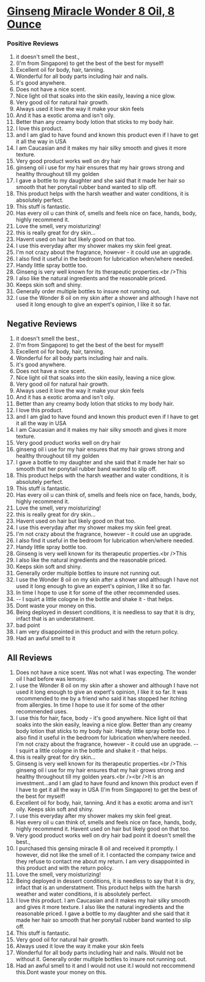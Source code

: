 # [Ginseng Miracle Wonder 8 Oil, 8 Ounce](https://products.checkmycream.com/products/Ginseng-Miracle-Wonder-8-Oil-8-Ounce.html)

### Positive Reviews

<ol>
      <li>it doesn&#x27;t smell the best.,</li>
      <li>(I&#x27;m from Singapore) to get the best of the best for myself!</li>
      <li>Excellent oil for body, hair, tanning.  </li>
      <li>Wonderful for all body parts including hair and nails.  </li>
      <li>it&#x27;s good anywhere.</li>
      <li>Does not have a nice scent.</li>
      <li>Nice light oil that soaks into the skin easily, leaving a nice glow.</li>
      <li>Very good oil for natural hair growth.</li>
      <li>Always used it love the way it make your skin feels</li>
      <li>And it has a exotic aroma and isn&#x27;t oily.  </li>
      <li>Better than any creamy body lotion that sticks to my body hair.</li>
      <li>I love this product.</li>
      <li>and I am glad to have found and known this product even if I have to get it all the way in USA</li>
      <li>I am Caucasian and it makes my hair silky smooth and gives it more texture.</li>
      <li>Very good product  works well on dry hair</li>
      <li>ginseng oil i use for my hair ensures that my hair grows strong and healthy throughout till my golden</li>
      <li>I gave a bottle to my daughter and she said that it made her hair so smooth that her ponytail rubber band wanted to slip off.</li>
      <li>This product helps with the harsh weather and water conditions, it is absolutely perfect.</li>
      <li>This stuff is fantastic.</li>
      <li>Has every oil u can think of, smells and feels nice on face, hands, body, highly recommend it.</li>
      <li>Love the smell, very moisturizing!</li>
      <li>this is really great for dry skin...</li>
      <li>Havent used on hair but likely good on that too.</li>
      <li>I use this everyday after my shower makes my skin feel great.</li>
      <li>I&#x27;m not crazy about the fragrance, however - it could use an upgrade.</li>
      <li>I also find it useful in the bedroom for lubrication when/where needed.</li>
      <li>Handy little spray bottle too.</li>
      <li>Ginseng is very well known for its therapeutic properties.&lt;br /&gt;This</li>
      <li>I also like the natural ingredients and the reasonable priced.</li>
      <li>Keeps skin soft and shiny.</li>
      <li>Generally order multiple bottles to insure not running out.</li>
      <li>I use the Wonder 8 oil on my skin after a shower and although I have not used it long enough to give an expert&#x27;s opinion, I like it so far.    </li>
</ol>


<h2>Negative Reviews</h2>
<ol>
<li> it doesn&#x27;t smell the best.,</li>
<li> (I&#x27;m from Singapore) to get the best of the best for myself!</li>
<li> Excellent oil for body, hair, tanning.  </li>
<li> Wonderful for all body parts including hair and nails.  </li>
<li> it&#x27;s good anywhere.</li>
<li> Does not have a nice scent.</li>
<li> Nice light oil that soaks into the skin easily, leaving a nice glow.</li>
<li> Very good oil for natural hair growth.</li>
<li> Always used it love the way it make your skin feels</li>
<li> And it has a exotic aroma and isn&#x27;t oily.  </li>
<li> Better than any creamy body lotion that sticks to my body hair.</li>
<li> I love this product.</li>
<li> and I am glad to have found and known this product even if I have to get it all the way in USA</li>
<li> I am Caucasian and it makes my hair silky smooth and gives it more texture.</li>
<li> Very good product  works well on dry hair</li>
<li> ginseng oil i use for my hair ensures that my hair grows strong and healthy throughout till my golden</li>
<li> I gave a bottle to my daughter and she said that it made her hair so smooth that her ponytail rubber band wanted to slip off.</li>
<li> This product helps with the harsh weather and water conditions, it is absolutely perfect.</li>
<li> This stuff is fantastic.</li>
<li> Has every oil u can think of, smells and feels nice on face, hands, body, highly recommend it.</li>
<li> Love the smell, very moisturizing!</li>
<li> this is really great for dry skin...</li>
<li> Havent used on hair but likely good on that too.</li>
<li> I use this everyday after my shower makes my skin feel great.</li>
<li> I&#x27;m not crazy about the fragrance, however - it could use an upgrade.</li>
<li> I also find it useful in the bedroom for lubrication when/where needed.</li>
<li> Handy little spray bottle too.</li>
<li> Ginseng is very well known for its therapeutic properties.&lt;br /&gt;This</li>
<li> I also like the natural ingredients and the reasonable priced.</li>
<li> Keeps skin soft and shiny.</li>
<li> Generally order multiple bottles to insure not running out.</li>
<li> I use the Wonder 8 oil on my skin after a shower and although I have not used it long enough to give an expert&#x27;s opinion, I like it so far.    </li>
<li> In time I hope to use it for some of the other recommended uses.</li>
<li> -- I squirt a little cologne in the bottle and shake it - that helps.</li>
<li> Dont waste your money on this.</li>
<li> Being deployed in dessert conditions, it is needless to say that it is dry, infact that is an understatment.</li>
<li> bad point</li>
<li> I am very disappointed in this product and with the return policy.</li>
<li> Had an awful smell to it</li>
</ol>

<h2>All Reviews</h2>

<ol>
    <li> Does not have a nice scent. Was not what I was expecting. The wonder oil I had before was lemony.</li>
    <li> I use the Wonder 8 oil on my skin after a shower and although I have not used it long enough to give an expert&#x27;s opinion, I like it so far.    It was recommended to me by a friend who said it has stopped her itching from allergies.   In time I hope to use it for some of the other recommended uses.</li>
    <li> I use this for hair, face, body - it&#x27;s good anywhere. Nice light oil that soaks into the skin easily, leaving a nice glow. Better than any creamy body lotion that sticks to my body hair. Handy little spray bottle too. I also find it useful in the bedroom for lubrication when/where needed. I&#x27;m not crazy about the fragrance, however - it could use an upgrade. -- I squirt a little cologne in the bottle and shake it - that helps.</li>
    <li> this is really great for dry skin...</li>
    <li> Ginseng is very well known for its therapeutic properties.&lt;br /&gt;This ginseng oil i use for my hair ensures that my hair grows strong and healthy throughout till my golden years.&lt;br /&gt;&lt;br /&gt;It is an investment...and I am glad to have found and known this product even if I have to get it all the way in USA (I&#x27;m from Singapore) to get the best of the best for myself!</li>
    <li> Excellent oil for body, hair, tanning.  And it has a exotic aroma and isn&#x27;t oily.  Keeps skin soft and shiny.</li>
    <li> I use this everyday after my shower makes my skin feel great.</li>
    <li> Has every oil u can think of, smells and feels nice on face, hands, body, highly recommend it. Havent used on hair but likely good on that too.</li>
    <li> Very good product  works well on dry hair bad point it doesn&#x27;t smell the best.,</li>
    <li> I purchased this gensing miracle 8 oil and received it promptly. I however, did not like the smell of it. I contacted the company twice and they refuse to contact me about my return. I am very disappointed in this product and with the return policy.</li>
    <li> Love the smell, very moisturizing!</li>
    <li> Being deployed in dessert conditions, it is needless to say that it is dry, infact that is an understatment. This product helps with the harsh weather and water conditions, it is absolutely perfect.</li>
    <li> I love this product. I am Caucasian and it makes my hair silky smooth and gives it more texture. I also like the natural ingredients and the reasonable priced. I gave a bottle to my daughter and she said that it made her hair so smooth that her ponytail rubber band wanted to slip off.</li>
    <li> This stuff is fantastic.</li>
    <li> Very good oil for natural hair growth.</li>
    <li> Always used it love the way it make your skin feels</li>
    <li> Wonderful for all body parts including hair and nails.  Would not be without it.  Generally order multiple bottles to insure not running out.</li>
    <li> Had an awful smell to it and I would not use it.I would not reccommend this.Dont waste your money on this.</li>
</ol>




